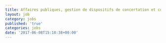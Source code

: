 ```yaml
---
title: Affaires publiques, gestion de dispositifs de concertation et communication
layout: job
category: jobs
published: 'true'
categories: jobs
date: '2017-06-08T15:18:38+00:00'
---
```

